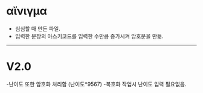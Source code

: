 # αἴνιγμα
- 심심할 때 만든 파일.
- 입력한 문장의 아스키코드를 입력한 수만큼 증가시켜 암호문을 만듦.
----------------------------------------------
# V2.0
-난이도 또한 암호화 처리함 (난이도*9567)
-복호화 작업시 난이도 입력 필요없음.


